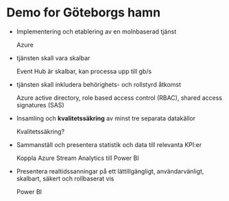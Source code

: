 <h1> Demo for Göteborgs hamn</h1>


<ul>
  <li>Implementering och etablering av en molnbaserad tjänst </li>
  <p>Azure </p>
  <li> tjänsten skall vara skalbar </li>
  <p> Event Hub är skalbar, kan processa upp till gb/s </p>
  <li> tjänsten skall inkludera behörighets- och rollstyrd åtkomst </li>
  <p> Azure active directory, role based access control (RBAC), shared access signatures (SAS)
    <li> Insamling och <b>kvalitetssäkring</b> av minst tre separata datakällor </li>
  <p> Kvalitetssäkring? </p>
  <li> Sammanställ och presentera statistik och data till relevanta KPI:er  </li>
  <p> Koppla Azure Stream Analytics till Power BI </p>
  <li> Presentera realtidssanningar på ett lättillgängligt, användarvänligt, skalbart, säkert och rollbaserat vis </li>
  <p> Power BI </p>
</ul>
  


